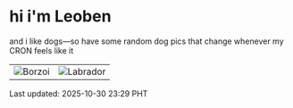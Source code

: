 # hi i'm Leoben

and i like dogs—so have some random dog pics that change whenever my CRON feels like it

|  |  |
|--------|----------|
| ![Borzoi](https://random-dog-vercel.vercel.app/api/random-borzoi?v=1761838168) | ![Labrador](https://random-dog-vercel.vercel.app/api/random-labrador?v=1761838168) |

Last updated: 2025-10-30 23:29 PHT
